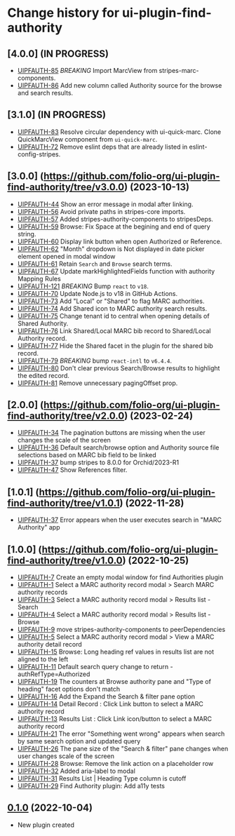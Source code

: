 # Change history for ui-plugin-find-authority

## [4.0.0] (IN PROGRESS)

* [UIPFAUTH-85](https://issues.folio.org/browse/UIPFAUTH-85) *BREAKING* Import MarcView from stripes-marc-components.
* [UIPFAUTH-86](https://issues.folio.org/browse/UIPFAUTH-86) Add new column called Authority source for the browse and search results.

## [3.1.0] (IN PROGRESS)

* [UIPFAUTH-83](https://issues.folio.org/browse/UIPFAUTH-83) Resolve circular dependency with ui-quick-marc. Clone QuickMarcView component from `ui-quick-marc`.
* [UIPFAUTH-72](https://issues.folio.org/browse/UIPFAUTH-72) Remove eslint deps that are already listed in eslint-config-stripes.

## [3.0.0] (https://github.com/folio-org/ui-plugin-find-authority/tree/v3.0.0) (2023-10-13)

* [UIPFAUTH-44](https://issues.folio.org/browse/UIPFAUTH-44) Show an error message in modal after linking.
* [UIPFAUTH-56](https://issues.folio.org/browse/UIPFAUTH-56) Avoid private paths in stripes-core imports.
* [UIPFAUTH-57](https://issues.folio.org/browse/UIPFAUTH-57) Added stripes-authority-components to stripesDeps.
* [UIPFAUTH-59](https://issues.folio.org/browse/UIPFAUTH-59) Browse: Fix Space at the begining and end of query string.
* [UIPFAUTH-60](https://issues.folio.org/browse/UIPFAUTH-60) Display link button when open Authorized or Reference.
* [UIPFAUTH-62](https://issues.folio.org/browse/UIPFAUTH-62) "Month" dropdown is Not displayed in date picker element opened in modal window
* [UIPFAUTH-61](https://issues.folio.org/browse/UIPFAUTH-61) Retain `Search` and `Browse` search terms.
* [UIPFAUTH-67](https://issues.folio.org/browse/UIPFAUTH-67) Update markHighlightedFields function with authority Mapping Rules
* [UIPFAUTH-121](https://issues.folio.org/browse/UIPFAUTH-121) *BREAKING* Bump `react` to `v18`.
* [UIPFAUTH-70](https://issues.folio.org/browse/UIPFAUTH-70) Update Node.js to v18 in GitHub Actions.
* [UIPFAUTH-73](https://issues.folio.org/browse/UIPFAUTH-73) Add "Local" or "Shared" to flag MARC authorities.
* [UIPFAUTH-74](https://issues.folio.org/browse/UIPFAUTH-74) Add Shared icon to MARC authority search results.
* [UIPFAUTH-75](https://issues.folio.org/browse/UIPFAUTH-75) Change tenant id to central when opening details of Shared Authority.
* [UIPFAUTH-76](https://issues.folio.org/browse/UIPFAUTH-76) Link Shared/Local MARC bib record to Shared/Local Authority record.
* [UIPFAUTH-77](https://issues.folio.org/browse/UIPFAUTH-77) Hide the Shared facet in the plugin for the shared bib record.
* [UIPFAUTH-79](https://issues.folio.org/browse/UIPFAUTH-79) *BREAKING* bump `react-intl` to `v6.4.4`.
* [UIPFAUTH-80](https://issues.folio.org/browse/UIPFAUTH-80) Don't clear previous Search/Browse results to highlight the edited record.
* [UIPFAUTH-81](https://issues.folio.org/browse/UIPFAUTH-81) Remove unnecessary pagingOffset prop.

## [2.0.0] (https://github.com/folio-org/ui-plugin-find-authority/tree/v2.0.0) (2023-02-24)

* [UIPFAUTH-34](https://issues.folio.org/browse/UIPFAUTH-34) The pagination buttons are missing when the user changes the scale of the screen
* [UIPFAUTH-36](https://issues.folio.org/browse/UIPFAUTH-36) Default search/browse option and Authority source file selections based on MARC bib field to be linked
* [UIPFAUTH-37](https://issues.folio.org/browse/UIPFAUTH-37) bump stripes to 8.0.0 for Orchid/2023-R1
* [UIPFAUTH-47](https://issues.folio.org/browse/UIPFAUTH-47) Show References filter.

## [1.0.1] (https://github.com/folio-org/ui-plugin-find-authority/tree/v1.0.1) (2022-11-28)

* [UIPFAUTH-37](https://issues.folio.org/browse/UIPFAUTH-37) Error appears when the user executes search in "MARC Authority" app

## [1.0.0] (https://github.com/folio-org/ui-plugin-find-authority/tree/v1.0.0) (2022-10-25)

* [UIPFAUTH-7](https://issues.folio.org/browse/UIPFAUTH-7) Create an empty modal window for find Authorities plugin
* [UIPFAUTH-1](https://issues.folio.org/browse/UIPFAUTH-1) Select a MARC authority record modal > Search MARC authority records
* [UIPFAUTH-3](https://issues.folio.org/browse/UIPFAUTH-3) Select a MARC authority record modal > Results list - Search
* [UIPFAUTH-4](https://issues.folio.org/browse/UIPFAUTH-4) Select a MARC authority record modal > Results list - Browse
* [UIPFAUTH-9](https://issues.folio.org/browse/UIPFAUTH-9) move stripes-authority-components to peerDependencies
* [UIPFAUTH-5](https://issues.folio.org/browse/UIPFAUTH-5) Select a MARC authority record modal > View a MARC authority detail record
* [UIPFAUTH-15](https://issues.folio.org/browse/UIPFAUTH-15) Browse: Long heading ref values in results list are not aligned to the left
* [UIPFAUTH-11](https://issues.folio.org/browse/UIPFAUTH-11) Default search query change to return - authRefType=Authorized
* [UIPFAUTH-19](https://issues.folio.org/browse/UIPFAUTH-19) The counters at Browse authority pane and "Type of heading" facet options don't match
* [UIPFAUTH-16](https://issues.folio.org/browse/UIPFAUTH-16) Add the Expand the Search & filter pane option
* [UIPFAUTH-14](https://issues.folio.org/browse/UIPFAUTH-14) Detail Record : Click Link button to select a MARC authority record
* [UIPFAUTH-13](https://issues.folio.org/browse/UIPFAUTH-13) Results List : Click Link icon/button to select a MARC authority record
* [UIPFAUTH-21](https://issues.folio.org/browse/UIPFAUTH-21) The error "Something went wrong" appears when search by same search option and updated query
* [UIPFAUTH-26](https://issues.folio.org/browse/UIPFAUTH-26) The pane size of the "Search & filter" pane changes when user changes scale of the screen
* [UIPFAUTH-28](https://issues.folio.org/browse/UIPFAUTH-28) Browse: Remove the link action on a placeholder row
* [UIPFAUTH-32](https://issues.folio.org/browse/UIPFAUTH-32) Added aria-label to modal
* [UIPFAUTH-31](https://issues.folio.org/browse/UIPFAUTH-31) Results List | Heading Type column is cutoff
* [UIPFAUTH-29](https://issues.folio.org/browse/UIPFAUTH-29) Find Authority plugin: Add a11y tests

## [0.1.0](https://github.com/folio-org/ui-plugin-find-authority/tree/v0.1.0) (2022-10-04)

 - New plugin created

